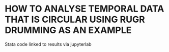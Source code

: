 # HOW TO ANALYSE TEMPORAL DATA THAT IS CIRCULAR USING RUGR DRUMMING AS AN EXAMPLE
Stata code linked to results via jupyterlab 
